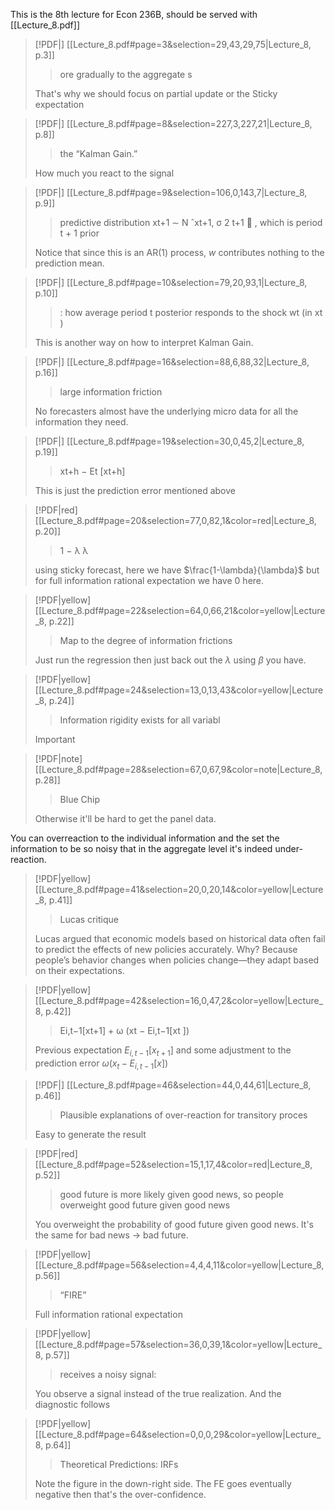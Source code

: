 This is the 8th lecture for Econ 236B, should be served with [[Lecture_8.pdf]]

> [!PDF|] [[Lecture_8.pdf#page=3&selection=29,43,29,75|Lecture_8, p.3]]
> > ore gradually to the aggregate s
> 
> That's why we should focus on partial update or the Sticky expectation

> [!PDF|] [[Lecture_8.pdf#page=8&selection=227,3,227,21|Lecture_8, p.8]]
> > the “Kalman Gain.”
> 
> How much you react to the signal

> [!PDF|] [[Lecture_8.pdf#page=9&selection=106,0,143,7|Lecture_8, p.9]]
> > predictive distribution xt+1 ∼ N ˆxt+1, σ 2 t+1  , which is period t + 1 prior
> 
> Notice that since this is an AR(1) process, $w$ contributes nothing to the prediction mean.

> [!PDF|] [[Lecture_8.pdf#page=10&selection=79,20,93,1|Lecture_8, p.10]]
> > : how average period t posterior responds to the shock wt (in xt )
> 
> This is another way on how to interpret Kalman Gain.


> [!PDF|] [[Lecture_8.pdf#page=16&selection=88,6,88,32|Lecture_8, p.16]]
> > large information friction
> 
> No forecasters almost have the underlying micro data for all the information they need.

> [!PDF|] [[Lecture_8.pdf#page=19&selection=30,0,45,2|Lecture_8, p.19]]
> > xt+h − Et [xt+h] 
> 
> This is just the prediction error mentioned above


> [!PDF|red] [[Lecture_8.pdf#page=20&selection=77,0,82,1&color=red|Lecture_8, p.20]]
> > 1 − λ λ
> 
> using sticky forecast, here we have $\frac{1-\lambda}{\lambda}$ but for full information rational expectation we have $0$ here.

> [!PDF|yellow] [[Lecture_8.pdf#page=22&selection=64,0,66,21&color=yellow|Lecture_8, p.22]]
> > Map to the degree of information frictions
> 
> Just run the regression then just back out the $\lambda$ using $\beta$ you have.

> [!PDF|yellow] [[Lecture_8.pdf#page=24&selection=13,0,13,43&color=yellow|Lecture_8, p.24]]
> > Information rigidity exists for all variabl
> 
> Important 

> [!PDF|note] [[Lecture_8.pdf#page=28&selection=67,0,67,9&color=note|Lecture_8, p.28]]
> > Blue Chip
> 
> Otherwise it'll be hard to get the panel data.

You can overreaction to the individual information and the set the information to be so noisy that in the aggregate level it's indeed under-reaction.

> [!PDF|yellow] [[Lecture_8.pdf#page=41&selection=20,0,20,14&color=yellow|Lecture_8, p.41]]
> > Lucas critique
> 
> Lucas argued that economic models based on historical data often fail to predict the effects of new policies accurately. Why? Because people’s behavior changes when policies change—they adapt based on their expectations.

> [!PDF|yellow] [[Lecture_8.pdf#page=42&selection=16,0,47,2&color=yellow|Lecture_8, p.42]]
> > Ei,t−1[xt+1] + ω (xt − Ei,t−1[xt ])
> 
> Previous expectation $E_{i,t-1}[x_{t+1}]$ and some adjustment to the prediction error $\omega(x_{t}-E_{i,t-1}[x_{}])$

> [!PDF|] [[Lecture_8.pdf#page=46&selection=44,0,44,61|Lecture_8, p.46]]
> > Plausible explanations of over-reaction for transitory proces
> 
> Easy to generate the result

> [!PDF|red] [[Lecture_8.pdf#page=52&selection=15,1,17,4&color=red|Lecture_8, p.52]]
> > good future is more likely given good news, so people overweight good future given good news
> 
> You overweight the probability of good future given good news. It's the same for bad news $\to$ bad future.


> [!PDF|yellow] [[Lecture_8.pdf#page=56&selection=4,4,4,11&color=yellow|Lecture_8, p.56]]
> >  “FIRE”
> 
>  Full information rational expectation

> [!PDF|yellow] [[Lecture_8.pdf#page=57&selection=36,0,39,1&color=yellow|Lecture_8, p.57]]
> > receives a noisy signal:
> 
> You observe a signal instead of the true realization. And the diagnostic  follows

> [!PDF|yellow] [[Lecture_8.pdf#page=64&selection=0,0,0,29&color=yellow|Lecture_8, p.64]]
> > Theoretical Predictions: IRFs
> 
> Note the figure in the down-right side. The FE goes eventually negative then that's the over-confidence.


